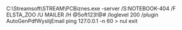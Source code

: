 C:\Streamsoft\STREAM\PCBiznes.exe -server /S:NOTEBOOK-404 /F ELSTA_ZOO /U MAILER /H @5oft123!@# /loglevel 200 /plugin AutoGenPdfWyslijEmail
ping 127.0.0.1 -n 60 > nul
exit